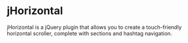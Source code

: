 # jHorizontal
jHorizontal is a jQuery plugin that allows you to create a touch-friendly horizontal scroller, complete with sections and hashtag navigation.

